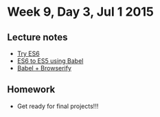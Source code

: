 # Week 9, Day 3, Jul 1 2015

## Lecture notes

- [Try ES6](http://www.es6fiddle.net/)
- [ES6 to ES5 using Babel](https://babeljs.io/)
- [Babel + Browserify](https://github.com/babel/babelify)

## Homework

- Get ready for final projects!!!